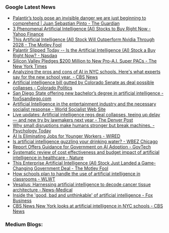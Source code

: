 ### Google Latest News
<!-- GOOGLE-NEWS-CONTENT:START -->

- [Palantir’s tools pose an invisible danger we are just beginning to comprehend | Juan Sebastian Pinto - The Guardian](https://news.google.com/rss/articles/CBMioAFBVV95cUxQWk4tRmpOZHNpdVFBQUUwclJwZ1pGeG40RDVvSF9zSXhTaFdCV3NtclVvNUtGaDZqZmNCX2VNNGtTZGdNdzMzUzlyZ1ZOQnN0NDc1VWRqdHJ4Z1FaejFVTUJNMjNWbDFjZTdvLUNOWlNJMmJ3ZkF4XzdfWWZFUl9jY0RzdEswYW5JTC1zZ2Q0NFVQS01CRDVoTzNXOVZWLTVK?oc=5)
- [3 Phenomenal Artificial Intelligence (AI) Stocks to Buy Right Now - Yahoo Finance](https://news.google.com/rss/articles/CBMijgFBVV95cUxQdGZ4U1Zobm9PVktFQW1BZHp6ZF9pN1ZVaG9CZk1yWU43b0x3aF9Ia1FsbVI0dHZkSTd2SnpHZnJFdWMwMTFwdXVtNVZQU2o5OXdPNzBFV1o5Y0tWOHR4cXJiWXc2d0ZoaHNXRk1uZ2VJY0xmZWhnU3VhYU4ySzRWTEtsbjdpYXNNakEtdkNB?oc=5)
- [This Artificial Intelligence (AI) Stock Will Outperform Nvidia Through 2028 - The Motley Fool](https://news.google.com/rss/articles/CBMimAFBVV95cUxOLW9QOTFsTWJNRG5XNUZaREgtMjJibUdsSElhdEVpR3MteTJSM1pnM2VUbTcyMVRwQWMwRGUtU0lnOW54RGRoOHNrc0NXMFp5VWdxcmNURXFuN3hfSHpPN3VrS1BadVQxckhkQnJXV3VvQXhndjRfbkVudVVhQWRNeW4xcWhydXpoeWJtSkZ5a0NxYmNsWWs4ZQ?oc=5)
- [Palantir Slipped Today -- Is the Artificial Intelligence (AI) Stock a Buy Right Now? - Nasdaq](https://news.google.com/rss/articles/CBMiowFBVV95cUxNNE9CTVBmUWNHYmw1VUVMUmxZTHhQdTBEZlVNMHcxaEtJV2dGbUhxcS1YU0JiSkJDdlpQNTJGamJ4Mk5QbUhONmhSd0NZbmprZGNxQThHZnlJREFybWRCOHhzZDg5Sk1xQ2FKdkpQUEtOalBTYkozaGIya3ZoLU1jV0tkdzFpTlExQTg3Skx1NXVHcHUzclBLT0tRSGM2V2duYXo0?oc=5)
- [Silicon Valley Pledges $200 Million to New Pro-A.I. Super PACs - The New York Times](https://news.google.com/rss/articles/CBMihgFBVV95cUxNTUw4Z3NHOUs5RXZMTnU3MGtkVGt0emxrMWg2aHFHMi1WOXNSd21nWmdndkVOXzRabmRkejdWck5TR0RrVVFIQXYzSjU2WVB1X293clg4M0t2OUZNX3AyaVNSX0o0ZlJUcnlyaGlvMTE0UTF5MzhtclBqbVNXMWZVMnV2bDZzUQ?oc=5)
- [Analyzing the pros and cons of AI in NYC schools. Here's what experts say for the new school year. - CBS News](https://news.google.com/rss/articles/CBMic0FVX3lxTE1VYjY3Q0dNck1tZEhEdlltV1dXZzAxdU43WDh0a2lWbnZ6LW9TaUgyTEtiU1FibzBDd2VWdVRwcDJST1BnZXNvSlFDeG44MWtOeTd4TnZqcFdzUER0bzlQNW5LeTh3Y0wtbmFQYVljUVo1S1E?oc=5)
- [Artificial intelligence bill gutted by Colorado Senate as deal possible collapses - Colorado Politics](https://news.google.com/rss/articles/CBMixAFBVV95cUxOTDFjV25HRV9IejAwbEFRTmhUWS1Eb1RUVnVOWVVoeXdiNGkycEV5NkN4VDBpZmRmUm5iNHZxSi0zZ3VqdVVOWUpJTmVNZi05elZNOEZ3NFR5a2ozVFA3dkt6VzNGN1hQNER6WjBYWVNJVTN0WWZhd19JNF82RzlQbGJobTJEa1ctd1hkczBOYkdOaHZOS2xYdElHRHZCSWpiRFdyendsS08xZ2d6UDdxMThKUUpzOF9UQkVjNGp5aHlCTDhu?oc=5)
- [San Diego State offering new bachelor’s degree in artificial intelligence - fox5sandiego.com](https://news.google.com/rss/articles/CBMilAFBVV95cUxORElrSl9MeXR3c0F1alFOZzd5YnpOSVRpeG96Y2VBYzdKbVg5X3c4TzFWSUpFWjF2SzF0YlhvZzR2dUlSWjJwaFRwd3NFRXUyZFdfaE9fZEowX0VpYzl6Znk1VVYyc2Zrbzg5YWlPaGdJYzRsd0oza2xqMXNQeW83ZWtpZzJhRk5SSnRuQ3R5Z05iSFdK0gGaAUFVX3lxTFBpYmJSRmVBcGkxTEJHb0N6Vnd0VlUtUkpOYjVyNlhSVHU5SFZmalotY1FvMjYwOGE3Y1YtVng3aXJfa19JdGhXMVZkQmJiTmJWYVRRYTYtbWQ1RnZld0NQQ0d1Si1ZLTZuSkpRYVRXOG1MVDNrMG9hQ1BNNzhGU0RXTVREM3AzZ0dvSjlBSlZwM3A4dzlvZGpnWUE?oc=5)
- [Artificial Intelligence in the entertainment industry and the necessary socialist response - World Socialist Web Site](https://news.google.com/rss/articles/CBMiaEFVX3lxTE1aaGliSmEyVzVFSEhnWmxobTd2amc1ek5HYjdjbkxLVHYwMUNQX2V1NGNnTmFoWFZnaDBXMUk4cWdINE5ibkJSdmVSRDlWaHJMSU0wcDI4MUFXa0tZTWxIOUdoVkx5bTlk?oc=5)
- [Live updates: Artificial intelligence regs deal collapses, teeing up delay — and new try by lawmakers next year - The Denver Post](https://news.google.com/rss/articles/CBMimgFBVV95cUxQdXZDQlhLYS1LYnJMY1VmVHVGaDUxejhPMnZUZmpKZTJndktoS0Z2TzlsMlg5TkFUQUI0V3p0MWdwbGFORDNSM281ZzV2bkxQSmVoMVdBejYtY3cyVTlIdVliYjNsNlgxZ1J4aHFtcXJQaDFqV2x2MnFVTWcwb0ZVQk5ySjVRb01zV1J5aVM1SXJnSlJ6WWxWUk9n0gGfAUFVX3lxTE5ZLVdKUThmN0lWOTZHak9UWG1kWGVMUTQxQV9JS2tvXzBJX3lUWlR3b280TFdvTFlKVEY2NEdiOXcxbGRWdmNsckpPcGhEeWd2YlB5XzVLQVBDS05mYWtXd01DeUt4bWJ5WFg3OXhiQkZoWUJWOVVZR2E1eXdKVlVxakZmbFhjWEdpUktuckxoMmFyR05tcWxyY3ZmUTVlbw?oc=5)
- [Why small disruptions make humans stronger but break machines. - Psychology Today](https://news.google.com/rss/articles/CBMiqwFBVV95cUxORHl1X2cyNDlEcGVkc0RxazZUSEtNZ1ZEZTNXVjlhUFVjUWFuaS1mbUl3V054ZVhlSnZFLVBVRFZjMk5GSW81VHF6ak9aQWJaLUhvbHZkZi04MGVhUkljSXEzSmVnUEYxU3RIMjNBbEw3NUlnc3lldVIwWXN6ZFNXb1plTmlndzNwTGEtYjZhZFFYY29PTjI1cEVQWm01TFUxRVRyZ004TG9Lc2_SAbABQVVfeXFMTnZqb2pnVFQwenY4SDRiTGFOcVlGTmdJQ2YtalMzclNZekRDZUY1RkxDT05zd1hkTDhIeUVoa3RQeHJkMGdMV2pNaGJfeW0yU2ZwLThWenJZa0FHSEQtOEJ6YWU4S0ZNNjlCS21lZzB6bzE3QmplNmotcElTMXhIM0p5Q21IQ2RiZnJLZkJOTVBocXNPMTBEVm15amVRaFFZeUF5MzlaQ2JFME5QUDl2UXA?oc=5)
- [AI Is Eliminating Jobs for Younger Workers - WIRED](https://news.google.com/rss/articles/CBMiggFBVV95cUxNTUFUaHJqYk1vVEZhRkQ5S2s4YzM5NGloUkFhaWFZSWtsMU5XT05wVjl3M3drLVRfSko2dlpBMTZtVFZkYklPOWNvMUxkRWxFVVNyVkpqUEVwNWtQVXJBNzlKbldWbmxZc04zQ01rOXJsLXdKUm11eC1VaGUyNDMxQ0dR?oc=5)
- [Is artificial intelligence guzzling your drinking water? - WBEZ Chicago](https://news.google.com/rss/articles/CBMitgFBVV95cUxOWXhfQk5GZGRtMEtJN2tZbWV1NEJGajlMTmRLdlVtT2tlTWZQeFRLWjhOSllERXIwWVpEOW5jUi1NbjkzeUFPYzVnNWU4NFBPc09WcXlJbFJjV1pJUXJLaGVXOGFDMW9fdHNQWlo4VU5PemUtSnhrMWVLbGhKSEdlV2tFVmxTOVpxN0d6djhQS095d0wxWUt3TU5OYWdfX003SXVWQVExVk9rZ09wZ2c0YUpMX3VDZw?oc=5)
- [Report Offers Guidance for Government on AI Adoption - GovTech](https://news.google.com/rss/articles/CBMiogFBVV95cUxORzBKTDU5LXlCZnlQWFZsX3RGdXdVblFZUzVfd25yM3NaWW9DQWozS05WcEN2cnlORmJxTHRkRWxXV3pZa3VQdVdvQ2FRenFoNWtfX0p5OU1MdlByZVI3R0xNalYwV1dMVU9Cd2ZmN3ZzT2tSdDlfaDM5WjRRN29LVVBMOWdrcEw1azJVTUQxNzFjTEFjT3kzSjVFUFhMQUdjalE?oc=5)
- [Systematic review of cost effectiveness and budget impact of artificial intelligence in healthcare - Nature](https://news.google.com/rss/articles/CBMiX0FVX3lxTE82Wk1xRW8xYzJ4YjdmSmUyRGFTenVhSmZia0JTUU43ODlydTlQUnE0S1ZtOVdhaU9DTEluanZ4LWhsekJDay16WVYtZjZiNEVQUU0xZGY5N2oxNC1BWmNj?oc=5)
- [This Enterprise Artificial Intelligence (AI) Stock Just Landed a Game-Changing Government Deal - The Motley Fool](https://news.google.com/rss/articles/CBMimAFBVV95cUxNamtvOU5CUG90ZFBoRUpacTgzaU1jVV92aFB1V2NsVFlvbGdmRTZMaVN6UXc1Yk1GdFRVRjhLOTlyQ3otcTc0UEFOeVd4YnNuRHZUOG5FYkFRWXJTWERnNGZCclB6cEQ4cFpMeGlJSFBkdTFUYzJ4aF9NTkZyZUU1UGpJdmlUNnlxT1h4TUlkRE5aMmdxb0Qybg?oc=5)
- [How schools plan to handle the use of artificial intelligence in classrooms - WLWT](https://news.google.com/rss/articles/CBMijAFBVV95cUxOc3NBbDA0TUlKU2xUendXdEdTMUpWUkVDLUdjMzZDcTR5ZG54NGhSNkV6UmtZSnVIYk1yWC1VOWF0UTk2bDltTTNGNm9yd0hrZ3pZNjl0RWp6OHZfQVBKcEl2Nm52Zm0xalQ2S3QxcFRqbHcxMEwxWkUxNlZXdTRWZnV6ZV9uSG1jRFVoYQ?oc=5)
- [Vesalius: Harnessing artificial intelligence to decode cancer tissue architecture - News-Medical](https://news.google.com/rss/articles/CBMixwFBVV95cUxNendVNlJnQW1QSE1SVDZhZGo2NmRpM2dYenJ2ZVRDcEI5SFdEU0V5dkJWM01sb0JZeTJpWFZVd2M2MjhveG1NV0JzSTZRa3cyQ2pfSDdHdGRrck1IWVVHVTdvM2djM2tvWXRrZV9yLVNveXgzbEVJSFZldmU4Sno1Z3ZEbS1XT2NaVGU4S1dmSlc2dEw4Yi1KM2g2cDc4TGhsd0QxRmtubWo1aEhyN3g0UGtSX1p1UnJ1QUN5dzc5dHFKb3o1dDhN?oc=5)
- [Inside the 'good, bad and unthinkable' of artificial intelligence - Fox Business](https://news.google.com/rss/articles/CBMiW0FVX3lxTFBINHlIV0IwaHRFb25PdFF5OWw1T2Nzel92MHl4VEdZaFBrTjF5bFgwWFB6SXVMekQ5WDBkZzBJajFqVldvZkFURXBFc0xrdFduUFpNNzBMSEJaWlk?oc=5)
- [CBS News New York looks at artificial intelligence in NYC schools - CBS News](https://news.google.com/rss/articles/CBMipwFBVV95cUxQaHFPZ1ZuOThfcTdhWGhlTEhYUm1KSkVvV1JPeU1kaW9fSldQaXRmdE51U3YwM1EyMVdvSWZZTkQxaTdJdWxudm8wdTNxYkFta3ZXRmJTa1dxaE1OcGJGMDNmWTZlNGhDdzBwdnZaaWJSazB6MzVLZjJwckp2dTdvbU50WXlnempMMG1EeEFGNHVhVmE0cnJnRUkyVW53a0c3NUppTHhTRQ?oc=5)<!-- GOOGLE-NEWS-CONTENT:END -->

### Medium Blogs:
<!-- MEDIUM-CONTENT:START -->

<!-- MEDIUM-CONTENT:END -->
